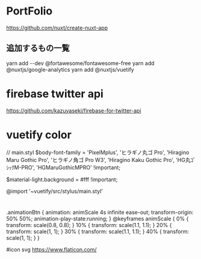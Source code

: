 # PortFolio

https://github.com/nuxt/create-nuxt-app


## 追加するもの一覧
yarn add --dev @fortawesome/fontawesome-free
yarn add @nuxtjs/google-analytics
yarn add @nuxtjs/vuetify


# firebase twitter api
https://github.com/kazuyaseki/firebase-for-twitter-api



# vuetify color

// main.styl
$body-font-family = 'PixelMplus', 'ヒラギノ丸ゴ Pro', 'Hiragino Maru Gothic Pro', 'ヒラギノ角ゴ Pro W3', 'Hiragino Kaku Gothic Pro', 'HG丸ｺﾞｼｯｸM-PRO', 'HGMaruGothicMPRO' !important;



$material-light.background = #fff !important;

@import '~vuetify/src/stylus/main.styl'


# 

.animationBtn {
  animation: animScale 4s infinite ease-out;
  transform-origin: 50% 50%;
  animation-play-state:running;
}
@keyframes animScale {
  0% { transform: scale(0.8, 0.8); }
  10% { transform: scale(1.1, 1.1); }
  20% { transform: scale(1, 1); }
  30% { transform: scale(1.1, 1.1); }
  40% { transform: scale(1, 1); }
}


#icon svg
https://www.flaticon.com/